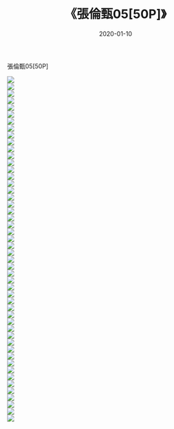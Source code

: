 ﻿---
layout: post
title:  《張倫甄05[50P]》
date:   2020-01-10
img: http://pic.660000.xyz/1:down/唯美/2020/張倫甄05[50P]/000.jpg
categories: [美女, 清纯, 唯美]
---

張倫甄05[50P]

  ![](http://pic.660000.xyz/1:down/唯美/2020/張倫甄05[50P]/001.jpg) <br> ![](http://pic.660000.xyz/1:down/唯美/2020/張倫甄05[50P]/002.jpg) <br> ![](http://pic.660000.xyz/1:down/唯美/2020/張倫甄05[50P]/003.jpg) <br> ![](http://pic.660000.xyz/1:down/唯美/2020/張倫甄05[50P]/004.jpg) <br> ![](http://pic.660000.xyz/1:down/唯美/2020/張倫甄05[50P]/005.jpg) <br> ![](http://pic.660000.xyz/1:down/唯美/2020/張倫甄05[50P]/006.jpg) <br> ![](http://pic.660000.xyz/1:down/唯美/2020/張倫甄05[50P]/007.jpg) <br> ![](http://pic.660000.xyz/1:down/唯美/2020/張倫甄05[50P]/008.jpg) <br> ![](http://pic.660000.xyz/1:down/唯美/2020/張倫甄05[50P]/009.jpg) <br> ![](http://pic.660000.xyz/1:down/唯美/2020/張倫甄05[50P]/010.jpg) <br> ![](http://pic.660000.xyz/1:down/唯美/2020/張倫甄05[50P]/011.jpg) <br> ![](http://pic.660000.xyz/1:down/唯美/2020/張倫甄05[50P]/012.jpg) <br> ![](http://pic.660000.xyz/1:down/唯美/2020/張倫甄05[50P]/013.jpg) <br> ![](http://pic.660000.xyz/1:down/唯美/2020/張倫甄05[50P]/014.jpg) <br> ![](http://pic.660000.xyz/1:down/唯美/2020/張倫甄05[50P]/015.jpg) <br> ![](http://pic.660000.xyz/1:down/唯美/2020/張倫甄05[50P]/016.jpg) <br> ![](http://pic.660000.xyz/1:down/唯美/2020/張倫甄05[50P]/017.jpg) <br> ![](http://pic.660000.xyz/1:down/唯美/2020/張倫甄05[50P]/018.jpg) <br> ![](http://pic.660000.xyz/1:down/唯美/2020/張倫甄05[50P]/019.jpg) <br> ![](http://pic.660000.xyz/1:down/唯美/2020/張倫甄05[50P]/020.jpg) <br> ![](http://pic.660000.xyz/1:down/唯美/2020/張倫甄05[50P]/021.jpg) <br> ![](http://pic.660000.xyz/1:down/唯美/2020/張倫甄05[50P]/022.jpg) <br> ![](http://pic.660000.xyz/1:down/唯美/2020/張倫甄05[50P]/023.jpg) <br> ![](http://pic.660000.xyz/1:down/唯美/2020/張倫甄05[50P]/024.jpg) <br> ![](http://pic.660000.xyz/1:down/唯美/2020/張倫甄05[50P]/025.jpg) <br> ![](http://pic.660000.xyz/1:down/唯美/2020/張倫甄05[50P]/026.jpg) <br> ![](http://pic.660000.xyz/1:down/唯美/2020/張倫甄05[50P]/027.jpg) <br> ![](http://pic.660000.xyz/1:down/唯美/2020/張倫甄05[50P]/028.jpg) <br> ![](http://pic.660000.xyz/1:down/唯美/2020/張倫甄05[50P]/029.jpg) <br> ![](http://pic.660000.xyz/1:down/唯美/2020/張倫甄05[50P]/030.jpg) <br> ![](http://pic.660000.xyz/1:down/唯美/2020/張倫甄05[50P]/031.jpg) <br> ![](http://pic.660000.xyz/1:down/唯美/2020/張倫甄05[50P]/032.jpg) <br> ![](http://pic.660000.xyz/1:down/唯美/2020/張倫甄05[50P]/033.jpg) <br> ![](http://pic.660000.xyz/1:down/唯美/2020/張倫甄05[50P]/034.jpg) <br> ![](http://pic.660000.xyz/1:down/唯美/2020/張倫甄05[50P]/035.jpg) <br> ![](http://pic.660000.xyz/1:down/唯美/2020/張倫甄05[50P]/036.jpg) <br> ![](http://pic.660000.xyz/1:down/唯美/2020/張倫甄05[50P]/037.jpg) <br> ![](http://pic.660000.xyz/1:down/唯美/2020/張倫甄05[50P]/038.jpg) <br> ![](http://pic.660000.xyz/1:down/唯美/2020/張倫甄05[50P]/039.jpg) <br> ![](http://pic.660000.xyz/1:down/唯美/2020/張倫甄05[50P]/040.jpg) <br> ![](http://pic.660000.xyz/1:down/唯美/2020/張倫甄05[50P]/041.jpg) <br> ![](http://pic.660000.xyz/1:down/唯美/2020/張倫甄05[50P]/042.jpg) <br> ![](http://pic.660000.xyz/1:down/唯美/2020/張倫甄05[50P]/043.jpg) <br> ![](http://pic.660000.xyz/1:down/唯美/2020/張倫甄05[50P]/044.jpg) <br> ![](http://pic.660000.xyz/1:down/唯美/2020/張倫甄05[50P]/045.jpg) <br> ![](http://pic.660000.xyz/1:down/唯美/2020/張倫甄05[50P]/046.jpg) <br> ![](http://pic.660000.xyz/1:down/唯美/2020/張倫甄05[50P]/047.jpg) <br> ![](http://pic.660000.xyz/1:down/唯美/2020/張倫甄05[50P]/048.jpg) <br> ![](http://pic.660000.xyz/1:down/唯美/2020/張倫甄05[50P]/049.jpg) <br> ![](http://pic.660000.xyz/1:down/唯美/2020/張倫甄05[50P]/050.jpg) <br>